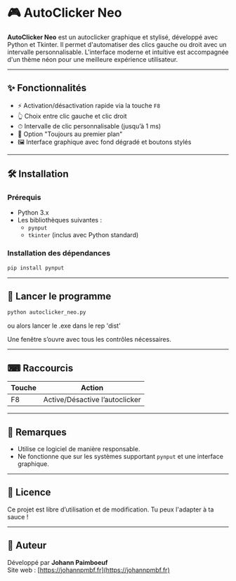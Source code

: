 
# 🎮 AutoClicker Neo

**AutoClicker Neo** est un autoclicker graphique et stylisé, développé avec Python et Tkinter. Il permet d'automatiser des clics gauche ou droit avec un intervalle personnalisable. L'interface moderne et intuitive est accompagnée d'un thème néon pour une meilleure expérience utilisateur.

---

## ✨ Fonctionnalités

- ⚡ Activation/désactivation rapide via la touche `F8`
- 👆 Choix entre clic gauche et clic droit
- ⏱ Intervalle de clic personnalisable (jusqu’à 1 ms)
- 📌 Option "Toujours au premier plan"
- 🖼 Interface graphique avec fond dégradé et boutons stylés

---

## 🛠 Installation

### Prérequis
- Python 3.x
- Les bibliothèques suivantes :
  - `pynput`
  - `tkinter` (inclus avec Python standard)

### Installation des dépendances

```bash
pip install pynput
```

---

## 🚀 Lancer le programme

```bash
python autoclicker_neo.py
```

ou alors lancer le .exe dans le rep 'dist'

Une fenêtre s’ouvre avec tous les contrôles nécessaires.

---

## ⌨ Raccourcis

| Touche  | Action                        |
|--------|-------------------------------|
| F8     | Active/Désactive l’autoclicker |

---

## 🧠 Remarques

- Utilise ce logiciel de manière responsable.
- Ne fonctionne que sur les systèmes supportant `pynput` et une interface graphique.

---

## 📄 Licence

Ce projet est libre d’utilisation et de modification. Tu peux l'adapter à ta sauce !

---

## 👤 Auteur

Développé par **Johann Paimboeuf**  
Site web : [https://johannpmbf.fr](https://johannpmbf.fr)
